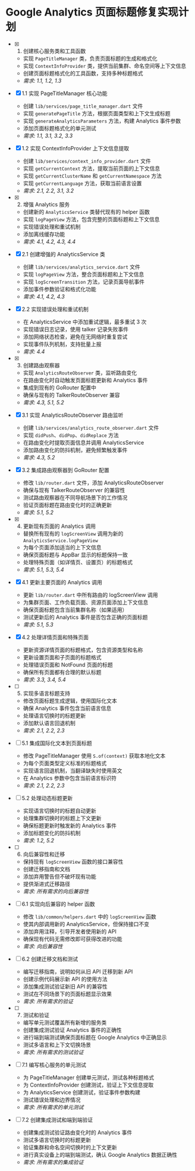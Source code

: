 # Google Analytics 页面标题修复实现计划

- [x] 1. 创建核心服务类和工具函数
  - 实现 `PageTitleManager` 类，负责页面标题的生成和格式化
  - 实现 `ContextInfoProvider` 类，提供当前集群、命名空间等上下文信息
  - 创建页面标题格式化的工具函数，支持多种标题格式
  - _需求: 1.1, 1.2, 1.3_

- [x] 1.1 实现 PageTitleManager 核心功能
  - 创建 `lib/services/page_title_manager.dart` 文件
  - 实现 `generatePageTitle` 方法，根据页面类型和上下文生成标题
  - 实现 `generateAnalyticsParameters` 方法，构建 Analytics 事件参数
  - 添加页面标题格式化的单元测试
  - _需求: 1.1, 3.1, 3.2, 3.3_

- [x] 1.2 实现 ContextInfoProvider 上下文信息提取
  - 创建 `lib/services/context_info_provider.dart` 文件
  - 实现 `getCurrentContext` 方法，提取当前页面的上下文信息
  - 实现 `getCurrentClusterName` 和 `getCurrentNamespace` 方法
  - 实现 `getCurrentLanguage` 方法，获取当前语言设置
  - _需求: 2.1, 2.2, 3.1, 3.2_

- [x] 2. 增强 Analytics 服务
  - 创建新的 `AnalyticsService` 类替代现有的 helper 函数
  - 实现 `logPageView` 方法，包含完整的页面标题和上下文信息
  - 实现错误处理和重试机制
  - 添加离线缓存功能
  - _需求: 4.1, 4.2, 4.3, 4.4_

- [x] 2.1 创建增强的 AnalyticsService 类
  - 创建 `lib/services/analytics_service.dart` 文件
  - 实现 `logPageView` 方法，整合页面标题和上下文信息
  - 实现 `logScreenTransition` 方法，记录页面导航事件
  - 添加事件参数验证和格式化功能
  - _需求: 4.1, 4.2, 4.3_

- [x] 2.2 实现错误处理和重试机制
  - 在 AnalyticsService 中添加重试逻辑，最多重试 3 次
  - 实现错误日志记录，使用 talker 记录失败事件
  - 添加网络状态检查，避免在无网络时重复尝试
  - 实现事件队列机制，支持批量上报
  - _需求: 4.4_

- [x] 3. 创建路由观察器
  - 实现 `AnalyticsRouteObserver` 类，监听路由变化
  - 在路由变化时自动触发页面标题更新和 Analytics 事件
  - 集成到现有的 GoRouter 配置中
  - 确保与现有的 TalkerRouteObserver 兼容
  - _需求: 4.3, 5.1, 5.2_

- [x] 3.1 实现 AnalyticsRouteObserver 路由监听
  - 创建 `lib/services/analytics_route_observer.dart` 文件
  - 实现 `didPush`、`didPop`、`didReplace` 方法
  - 在路由变化时提取页面信息并调用 AnalyticsService
  - 添加路由变化的防抖机制，避免频繁触发事件
  - _需求: 4.3, 5.2_

- [x] 3.2 集成路由观察器到 GoRouter 配置
  - 修改 `lib/router.dart` 文件，添加 AnalyticsRouteObserver
  - 确保与现有 TalkerRouteObserver 的兼容性
  - 测试路由观察器在不同导航场景下的工作情况
  - 验证页面标题在路由变化时的正确更新
  - _需求: 5.1, 5.2_

- [x] 4. 更新现有页面的 Analytics 调用
  - 替换所有现有的 `logScreenView` 调用为新的 `AnalyticsService.logPageView`
  - 为每个页面添加适当的上下文信息
  - 确保页面标题与 AppBar 显示的标题保持一致
  - 处理特殊页面（如详情页、设置页）的标题格式
  - _需求: 5.1, 5.3, 5.4_

- [x] 4.1 更新主要页面的 Analytics 调用
  - 更新 `lib/router.dart` 中所有路由的 logScreenView 调用
  - 为集群页面、工作负载页面、资源页面添加上下文信息
  - 确保页面标题包含当前集群名称（如果适用）
  - 测试更新后的 Analytics 事件是否包含正确的页面标题
  - _需求: 5.1, 5.3_

- [x] 4.2 处理详情页面和特殊页面
  - 更新资源详情页面的标题格式，包含资源类型和名称
  - 更新设置页面和子页面的标题格式
  - 处理错误页面和 NotFound 页面的标题
  - 确保所有页面都有合理的默认标题
  - _需求: 3.3, 3.4, 5.4_

- [ ] 5. 实现多语言标题支持
  - 修改页面标题生成逻辑，使用国际化文本
  - 确保 Analytics 事件包含当前语言信息
  - 处理语言切换时的标题更新
  - 添加默认语言回退机制
  - _需求: 2.1, 2.2, 2.3_

- [ ] 5.1 集成国际化文本到页面标题
  - 修改 PageTitleManager 使用 `S.of(context)` 获取本地化文本
  - 为每个页面类型定义标准的标题格式
  - 实现语言回退机制，当翻译缺失时使用英文
  - 在 Analytics 参数中包含当前语言标识符
  - _需求: 2.1, 2.2, 2.3_

- [ ] 5.2 处理动态标题更新
  - 实现语言切换时的标题自动更新
  - 处理集群切换时的标题上下文更新
  - 确保标题更新时触发新的 Analytics 事件
  - 添加标题变化的防抖机制
  - _需求: 1.2, 5.2_

- [ ] 6. 向后兼容性和迁移
  - 保持现有 `logScreenView` 函数的接口兼容性
  - 创建迁移指南和文档
  - 添加弃用警告但不破坏现有功能
  - 提供渐进式迁移路径
  - _需求: 所有需求的向后兼容性_

- [ ] 6.1 实现向后兼容的 helper 函数
  - 修改 `lib/common/helpers.dart` 中的 `logScreenView` 函数
  - 使其内部调用新的 AnalyticsService，但保持接口不变
  - 添加弃用注释，引导开发者使用新的 API
  - 确保现有代码无需修改即可获得改进的功能
  - _需求: 向后兼容性_

- [ ] 6.2 创建迁移文档和测试
  - 编写迁移指南，说明如何从旧 API 迁移到新 API
  - 创建示例代码展示新 API 的使用方法
  - 添加集成测试验证新旧 API 的兼容性
  - 测试在不同场景下的页面标题显示效果
  - _需求: 所有需求的验证_

- [ ] 7. 测试和验证
  - 编写单元测试覆盖所有新增的服务类
  - 创建集成测试验证 Analytics 事件的正确性
  - 进行端到端测试确保页面标题在 Google Analytics 中正确显示
  - 测试多语言和上下文切换场景
  - _需求: 所有需求的测试验证_

- [ ] 7.1 编写核心服务的单元测试
  - 为 PageTitleManager 创建单元测试，测试各种标题格式
  - 为 ContextInfoProvider 创建测试，验证上下文信息提取
  - 为 AnalyticsService 创建测试，验证事件参数构建
  - 测试错误处理和边界情况
  - _需求: 所有需求的单元测试_

- [ ] 7.2 创建集成测试和端到端验证
  - 创建集成测试验证路由变化时的 Analytics 事件
  - 测试多语言切换时的标题更新
  - 验证集群和命名空间切换时的上下文更新
  - 进行真实设备上的端到端测试，确认 Google Analytics 数据正确性
  - _需求: 所有需求的集成验证_